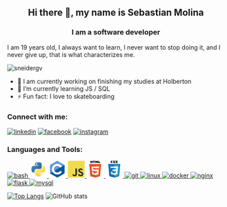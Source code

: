 
<h2 align="center"> Hi there 👋, my name is Sebastian Molina </h2>
<h3 align="center">I am a software developer</h3>
<p>I am 19 years old, I always want to learn, I never want to stop doing it, and I never give up, that is what characterizes me.</p>


<p align="left"> <img src="https://komarev.com/ghpvc/?username=SebastianMH14&label=Profile%20views&color=0e75b6&style=flat%22" alt="sneidergv" /> </p>

- 🔭 I am currently working on finishing my studies at Holberton 
- 🌱 I’m currently learning JS / SQL 
- ⚡ Fun fact: I love to skateboarding 

<h3 align="left">Connect with me:</h3>

[<img src='https://cdn.jsdelivr.net/npm/simple-icons@3.0.1/icons/linkedin.svg' alt='linkedin' height='40'>](https://www.linkedin.com/in/sebastian-molina-henao-52679420b//)  [<img src='https://cdn.jsdelivr.net/npm/simple-icons@3.0.1/icons/twitter.svg' alt='facebook' height='40'>](https://www.facebook.com/profile.php?id=100009394975120)  [<img src='https://cdn.jsdelivr.net/npm/simple-icons@3.0.1/icons/instagram.svg' alt='instagram' height='40'>](https://www.instagram.com/cabra_raw/)  

<h3 align="left">Languages and Tools:</h3>
<p align="left"> <a href="https://www.gnu.org/software/bash/" target="_blank"> <img src="https://www.vectorlogo.zone/logos/gnu_bash/gnu_bash-icon.svg" alt="bash" width="40" height="40"/> </a> <a href="https://www.python.org" target="_blank"> <img src="https://raw.githubusercontent.com/devicons/devicon/master/icons/python/python-original.svg" alt="python" width="40" height="40"/> </a> <a href="https://www.cprogramming.com/" target="_blank"> <img src="https://raw.githubusercontent.com/devicons/devicon/master/icons/c/c-original.svg" alt="c" width="40" height="40"/> </a> <a href="https://developer.mozilla.org/en-US/docs/Web/JavaScript" target="_blank"> <img src="https://raw.githubusercontent.com/devicons/devicon/master/icons/javascript/javascript-original.svg" alt="javascript" width="40" height="40"/> </a> <a href="https://www.w3.org/html/" target="_blank"> <img src="https://raw.githubusercontent.com/devicons/devicon/master/icons/html5/html5-original-wordmark.svg" alt="html5" width="40" height="40"/> </a> <a href="https://www.w3schools.com/css/" target="_blank"> <img src="https://raw.githubusercontent.com/devicons/devicon/master/icons/css3/css3-original-wordmark.svg" alt="css3" width="40" height="40"/> </a> <a href="https://git-scm.com/" target="_blank"> <img src="https://www.vectorlogo.zone/logos/git-scm/git-scm-icon.svg" alt="git" width="40" height="40"/> </a> <a href="https://www.linux.org/" target="_blank"> <img src="https://cdn.svgporn.com/logos/ubuntu.svg" alt="linux" width="40" height="40"/> </a> <a href="https://www.docker.com" target="_blank"> <img src="https://cdn.svgporn.com/logos/docker-icon.svg" alt="docker" width="40" height="40"/> </a> <a href="https://www.nginx.com" target="_blank"> <img src="https://cdn.svgporn.com/logos/nginx.svg" alt="nginx" width="40" height="40"/> </a> <a href="https://flask.palletsprojects.com/en/2.0.x/" target="_blank"> <img src="https://cdn.svgporn.com/logos/flask.svg" alt="flask" width="40" height="40"/> </a>
<a href="https://dev.mysql.com" target="_blank"> <img src="https://cdn.svgporn.com/logos/mysql.svg" alt="mysql" width="40" height="40"/> </a> </p>


[![Top Langs](https://github-readme-stats.vercel.app/api/top-langs/?username=SebastianMH14)](https://github.com/anuraghazra/github-readme-stats)
![GitHub stats](https://github-readme-stats.vercel.app/api?username=SebastianMH14&show_icons=true)  



